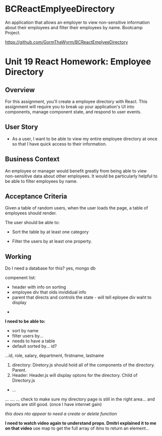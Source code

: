 # BCReactEmplyeeDirectory
An application that allows an employer to view non-sensitive information about their employees and filter their employees by name. Bootcamp Project.

https://github.com/GormTheWyrm/BCReactEmplyeeDirectory



# Unit 19 React Homework: Employee Directory

## Overview

For this assignment, you'll create a employee directory with React. This assignment will require you to break up your application's UI into components, manage component state, and respond to user events.

## User Story

* As a user, I want to be able to view my entire employee directory at once so that I have quick access to their information.

## Business Context

An employee or manager would benefit greatly from being able to view non-sensitive data about other employees. It would be particularly helpful to be able to filter employees by name.

## Acceptance Criteria

Given a table of random users, when the user loads the page, a table of employees should render. 

The user should be able to:

  * Sort the table by at least one category

  * Filter the users by at least one property.


  ## Working

Do I need a database for this? yes, mongo db

compenent list:  
- header with info on sorting
- employee div that olds invididual info
- parent that directs and controls the state - will tell eployee div waht to display
 - ~~~~~~~~~~~~~~~~~~~~~~~~~~~~~~~~~~~~~~~~~


**I need to be able to:**
* sort by name
* filter users by... 
* needs to have a table
* default sorted by... id?

...id, role, salary, department, firstname, lastname


1. directory: Diretory.js should hold all of the components of the directory. Parent.
2. Header: Header.js will display optons for the directory. Child of Directory.js
- ...

... .... ...
check to make sure my directory page is still in the right area... and imports are still good. (once I have internet gain)


*this does nto appear to need a create or delete function*


**I need to watch video again to understand props. Dmitri explained it to me on that video**
use map to get the full array of itms to return an element...